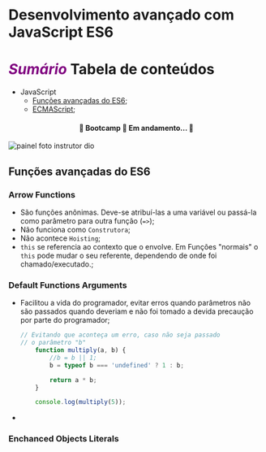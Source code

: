 # Desenvolvimento avançado com JavaScript ES6
**<i style="color: purple;">Sumário</i>**
Tabela de conteúdos
=================
- JavaScript
    - <a href="#funcoes-avancadas-do-es6">Funções avançadas do ES6</a>;
    - <a href="#ecmascript">ECMAScript</a>; 

<h4 align="center"> 
	🚧  Bootcamp 🚀 Em andamento...  🚧
</h4>

<img src="https://hermes.digitalinnovation.one/lessons/6fcbfa13-5df0-4d3c-b324-e94f344f160e_large.jpg" alt="painel foto instrutor dio">

## Funções avançadas do ES6 
### Arrow Functions
- São funções anônimas. Deve-se atribuí-las a uma variável ou passá-la como parâmetro para outra função (`=>`);
- Não funciona como `Construtora`;
- Não acontece `Hoisting`;
- `this` se referencia ao contexto que o envolve. Em Funções "normais" o `this` pode mudar o seu referente, dependendo de onde foi chamado/executado.;

### Default Functions Arguments
- Facilitou a vida do programador, evitar erros quando parâmetros não são passados quando deveriam e não foi tomado a devida precaução por parte do programador;
    ```javascript
    // Evitando que aconteça um erro, caso não seja passado 
    // o parâmetro "b"
        function multiply(a, b) {
            //b = b || 1;
            b = typeof b === 'undefined' ? 1 : b;

            return a * b;
        }

        console.log(multiply(5));
    ```
-

### Enchanced Objects Literals